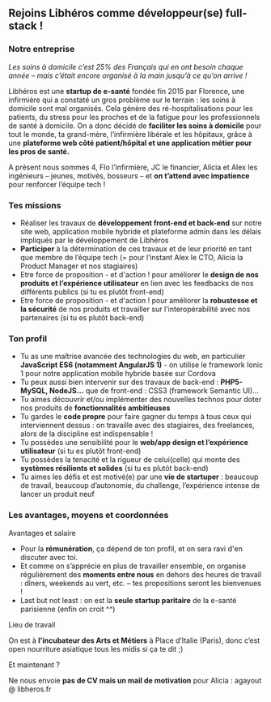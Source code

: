 ## Rejoins Libhéros comme développeur(se) full-stack !

### Notre entreprise

_Les soins à domicile c’est 25% des Français qui en ont besoin chaque année – mais c’était encore organisé à la main jusqu’à ce qu’on arrive !_

Libhéros est une **startup de e-santé** fondée fin 2015 par Florence, une infirmière qui a constaté un gros problème sur le terrain : les soins à domicile sont mal organisés. Cela génère des ré-hospitalisations pour les patients, du stress pour les proches et de la fatigue pour les professionnels de santé à domicile. On a donc décidé de **faciliter les soins à domicile** pour tout le monde, ta grand-mère, l’infirmière libérale et les hôpitaux, grâce à une **plateforme web côté patient/hôpital et une application métier pour les pros de santé.**

A présent nous sommes 4, Flo l’infirmière, JC le financier, Alicia et Alex les ingénieurs – jeunes, motivés, bosseurs – et **on t’attend avec impatience** pour renforcer l’équipe tech !

### Tes missions
- Réaliser les travaux de **développement front-end et back-end** sur notre site web, application mobile hybride et plateforme admin dans les délais impliqués par le développement de Libhéros
- **Participer** à la détermination de ces travaux et de leur priorité en tant que membre de l’équipe tech (= pour l’instant Alex le CTO, Alicia la Product Manager et nos stagiaires)
- Etre force de proposition - et d'action ! pour améliorer le **design de nos produits et l’expérience utilisateur** en lien avec les feedbacks de nos différents publics (si tu es plutôt front-end)
- Etre force de proposition - et d'action ! pour améliorer la **robustesse et la sécurité** de nos produits et travailler sur l'interopérabilité avec nos partenaires (si tu es plutôt back-end)

### Ton profil

- Tu as une maîtrise avancée des technologies du web, en particulier **JavaScript ES6 (notamment AngularJS 1)** - on utilise le framework Ionic 1 pour notre application mobile hybride basée sur Cordova
- Tu peux aussi bien intervenir sur des travaux de back-end : **PHP5-MySQL, NodeJS…** que de front-end : CSS3 (framework Semantic UI)...
- Tu aimes découvrir et/ou implémenter des nouvelles technos pour doter nos produits de **fonctionnalités ambitieuses**
- Tu gardes le **code propre** pour faire gagner du temps à tous ceux qui interviennent dessus : on travaille avec des stagiaires, des freelances, alors de la discipline est indispensable !
- Tu possèdes une sensibilité pour le **web/app design et l’expérience utilisateur** (si tu es plutôt front-end)
- Tu possèdes la tenacité et la rigueur de celui(celle) qui monte des **systèmes résilients et solides** (si tu es plutôt back-end)
- Tu aimes les défis et est motivé(e) par une **vie de startuper** : beaucoup de travail, beaucoup d’autonomie, du challenge, l’expérience intense de lancer un produit neuf

### Les avantages, moyens et coordonnées

Avantages et salaire

- Pour la **rémunération**, ça dépend de ton profil, et on sera ravi d'en discuter avec toi.
- Et comme on s’apprécie en plus de travailler ensemble, on organise régulièrement des **moments entre nous** en dehors des heures de travail : dîners, weekends au vert, etc. – tes propositions seront les bienvenues !
- Last but not least : on est la **seule startup paritaire** de la e-santé parisienne (enfin on croit ^^)

Lieu de travail

On est à **l’incubateur des Arts et Métiers** à Place d’Italie (Paris), donc c’est open nourriture asiatique tous les midis si ça te dit ;)

Et maintenant ?

Ne nous envoie **pas de CV mais un mail de motivation** pour Alicia : agayout @ libheros.fr
